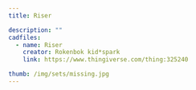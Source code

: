 ```yaml
---
title: Riser

description: ""
cadfiles:
  - name: Riser
    creator: Rokenbok kid*spark
    link: https://www.thingiverse.com/thing:325240

thumb: /img/sets/missing.jpg
---
```

